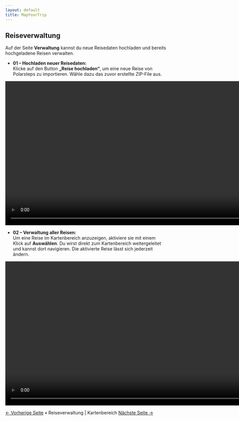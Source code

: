 ```yaml
---
layout: default
title: MapYourTrip
---
```


## Reiseverwaltung

Auf der Seite **Verwaltung** kannst du neue Reisedaten hochladen und bereits hochgeladene Reisen verwalten.

- **01 – Hochladen neuer Reisedaten:**  
  Klicke auf den Button **„Reise hochladen“**, um eine neue Reise von Polarsteps zu importieren. Wähle dazu das zuvor erstellte ZIP-File aus.

<video width="900" controls>
  <source src="videos/HomePage_Upload.mp4" type="video/mp4">
</video>



- **02 – Verwaltung aller Reisen:**  
  Um eine Reise im Kartenbereich anzuzeigen, aktiviere sie mit einem Klick auf **Auswählen**. Du wirst direkt zum Kartenbereich weitergeleitet und kannst dort navigieren. Die aktivierte Reise lässt sich jederzeit ändern.

<video width="900" controls>
  <source src="videos/HomePage_Aktivieren.mp4" type="video/mp4">
</video>

[← Vorherige Seite](01_Polarsteps.md) • Reiseverwaltung | Kartenbereich [Nächste Seite →](03_MapPage.md)
